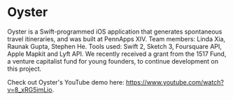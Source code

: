 # Oyster

Oyster is a Swift-programmed iOS application that generates spontaneous travel itineraries, and was built at PennApps XIV. 
Team members: Linda Xia, Raunak Gupta, Stephen He. 
Tools used: Swift 2, Sketch 3, Foursquare API, Apple Mapkit and Lyft API. 
We recently received a grant from the 1517 Fund, a venture capitalist fund for young founders, to continue development on this project. 


Check out Oyster's YouTube demo here: https://www.youtube.com/watch?v=8_xRG5imLio. 

